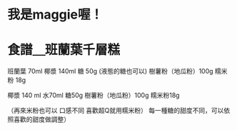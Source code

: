 # 我是maggie喔！


# 食譜＿班蘭葉千層糕

班蘭葉 70ml
椰漿 140ml
糖 50g (液態的糖也可以)
樹薯粉（地瓜粉）100g
糯米粉 18g

椰漿 140 ml
水70ml
糖50g 
樹薯粉（地瓜粉）100g
糯米粉18g 

（再來米粉也可以 口感不同 喜歡超Q就用糯米粉）
每一種糖的甜度不同，可以依照喜歡的甜度做調整）